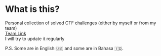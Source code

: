 # What is this?
Personal collection of solved CTF challenges (either by myself or from my team)<br/>
[Team Link](https://ctftime.org/team/24022)<br/>
I will try to update it regularly

P.S. Some are in English :us: and some are in Bahasa :indonesia:.
